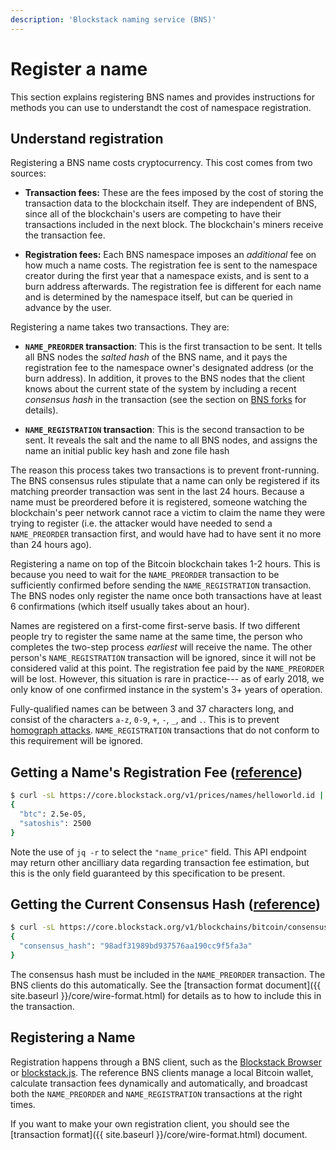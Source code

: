 ```yaml
---
description: 'Blockstack naming service (BNS)'
---
```


# Register a name

This section explains registering BNS names and provides instructions for methods
you can use to understandt the cost of namespace registration.

## Understand registration

Registering a BNS name costs cryptocurrency. This cost comes from two sources:

- **Transaction fees:** These are the fees imposed by the cost of storing the
  transaction data to the blockchain itself. They are independent of BNS, since
  all of the blockchain's users are competing to have their transactions included
  in the next block. The blockchain's miners receive the transaction fee.

- **Registration fees:** Each BNS namespace imposes an _additional_ fee on how
  much a name costs. The registration fee is sent to the namespace creator
  during the first year that a namespace exists, and is sent to a burn address
  afterwards. The registration fee is different for each name and is
  determined by the namespace itself, but can be queried in advance by the user.

Registering a name takes two transactions. They are:

- **`NAME_PREORDER` transaction**: This is the first transaction to be sent.
  It tells all BNS nodes the _salted hash_ of the BNS name, and it pays the
  registration fee to the namespace owner's designated address (or the burn
  address). In addition, it proves to the BNS nodes that the client knows about
  the current state of the system by including a recent _consensus hash_
  in the transaction (see the section on [BNS forks](#bns-forks) for details).

- **`NAME_REGISTRATION` transaction**: This is the second transaction to be
  sent. It reveals the salt and the name to all BNS nodes, and assigns the name
  an initial public key hash and zone file hash

The reason this process takes two transactions is to prevent front-running.
The BNS consensus rules stipulate that a name can only be registered if its
matching preorder transaction was sent in the last 24 hours. Because a name
must be preordered before it is registered, someone watching the blockchain's
peer network cannot race a victim to claim the name they were trying to
register (i.e. the attacker would have needed to send a `NAME_PREORDER`
transaction first, and would have had to have sent it no more than 24 hours
ago).

Registering a name on top of the Bitcoin blockchain takes 1-2 hours. This is
because you need to wait for the `NAME_PREORDER` transaction to be sufficiently
confirmed before sending the `NAME_REGISTRATION` transaction. The BNS nodes
only register the name once both transactions have at least 6 confirmations
(which itself usually takes about an hour).

Names are registered on a first-come first-serve basis.
If two different people try to register the same name at the same time, the
person who completes the two-step process _earliest_ will receive the name. The
other person's `NAME_REGISTRATION` transaction will be ignored, since it will
not be considered valid at this point. The registration fee paid by the
`NAME_PREORDER` will be lost. However, this situation is rare in practice---
as of early 2018, we only know of one confirmed instance in the system's 3+ years
of operation.

Fully-qualified names can be between 3 and 37 characters long, and consist of
the characters `a-z`, `0-9`, `+`, `-`, `_`, and `.`. This is to prevent
[homograph attacks](https://en.wikipedia.org/wiki/IDN_homograph_attack).
`NAME_REGISTRATION` transactions that do not conform to this requirement will be
ignored.

## Getting a Name's Registration Fee ([reference](https://core.blockstack.org/#price-checks-get-name-price))

```bash
$ curl -sL https://core.blockstack.org/v1/prices/names/helloworld.id | jq -r ".name_price"
{
  "btc": 2.5e-05,
  "satoshis": 2500
}
```

Note the use of `jq -r` to select the `"name_price"` field. This API
endpoint may return other ancilliary data regarding transaction fee estimation,
but this is the only field guaranteed by this specification to be present.

## Getting the Current Consensus Hash ([reference](https://core.blockstack.org/#blockchain-operations-get-consensus-hash))

```bash
$ curl -sL https://core.blockstack.org/v1/blockchains/bitcoin/consensus
{
  "consensus_hash": "98adf31989bd937576aa190cc9f5fa3a"
}
```

The consensus hash must be included in the `NAME_PREORDER` transaction. The BNS
clients do this automatically. See the [transaction format
document]({{ site.baseurl }}/core/wire-format.html) for details as to how to include this in the
transaction.

## Registering a Name

Registration happens through a BNS client, such as the [Blockstack
Browser](https://github.com/blockstack/blockstack-browser) or
[blockstack.js](https://github.com/blockstack/blockstack.js).
The reference BNS clients manage a local Bitcoin wallet, calculate transaction fees
dynamically and automatically, and broadcast both the `NAME_PREORDER` and
`NAME_REGISTRATION` transactions at the right times.

If you want to make your own registration client, you should see the
[transaction format]({{ site.baseurl }}/core/wire-format.html) document.
